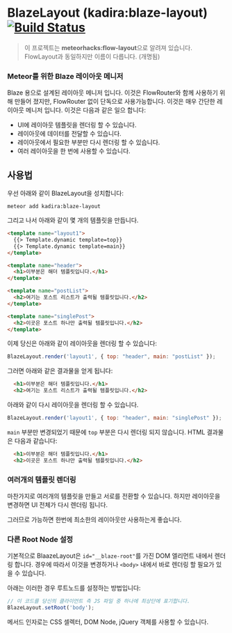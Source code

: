 # BlazeLayout (kadira:blaze-layout) [![Build Status](https://travis-ci.org/kadirahq/blaze-layout.svg?branch=master)](https://travis-ci.org/kadirahq/blaze-layout)

> 이 프로젝트는 **meteorhacks:flow-layout**으로 알려져 있습니다.
FlowLayout과 동일하지만 이름이 다릅니다. (개명됨)

### Meteor를 위한 Blaze 레이아웃 메니저

Blaze 용으로 설계된 레이아웃 메니저 입니다.
이것은 FlowRouter와 함께 사용하기 위해 만들어 졌지만, FlowRouter 없이 단독으로 사용가능합니다.
이것은 매우 간단한 레이아웃 메니저 입니다.
이것은 다음과 같은 일으 합니다:

* UI에 레이아웃 템플릿을 렌더링 할 수 있습니다.
* 레이아웃에 데이터를 전달할 수 있습니다.
* 레이아웃에서 필요한 부분만 다시 렌더링 할 수 있습니다.
* 여러 레이아웃을 한 번에 사용할 수 있습니다.

## 사용법

우선 아래와 같이 BlazeLayout을 성치합니다:

~~~
meteor add kadira:blaze-layout
~~~

그리고 나서 아래와 같이 몇 개의 템플릿을 만듭니다.

~~~html
<template name="layout1">
  {{> Template.dynamic template=top}}
  {{> Template.dynamic template=main}}
</template>

<template name="header">
  <h1>이부분은 해더 템플릿입니다.</h1>
</template>

<template name="postList">
  <h2>여기는 포스트 리스트가 출력될 템플릿입니다.</h2>
</template>

<template name="singlePost">
  <h2>이곳은 포스트 하나만 출력될 템플릿입니다.</h2>
</template>
~~~

이제 당신은 아래와 같이 레이아웃을 렌더링 할 수 있습니다:

~~~js
BlazeLayout.render('layout1', { top: "header", main: "postList" });
~~~

그러면 아래와 같은 결과물을 얻게 됩니다:

~~~html
  <h1>이부분은 해더 템플릿입니다.</h1>
  <h2>여기는 포스트 리스트가 출력될 템플릿입니다.</h2>
~~~

아래와 같이 다시 레이아웃을 렌더링 할 수 있습니다.

~~~js
BlazeLayout.render('layout1', { top: "header", main: "singlePost" });
~~~

`main` 부분만 변경되었기 때문에 `top` 부분은 다시 렌더링 되지 않습니다.
HTML 결과물은 다음과 같습니다:

~~~html
  <h1>이부분은 해더 템플릿입니다.</h1>
  <h2>이곳은 포스트 하나만 출력될 템플릿입니다.</h2>
~~~

### 여러개의 템플릿 렌더링

마찬가지로 여러개의 템플릿을 만들고 서로를 전환할 수 있습니다.
하지만 레이아웃을 변경하면 UI 전체가 다시 렌더링 됩니다.

그러므로 가능하면 한번에 최소한의 레이아웃만 사용하는게 좋습니다.

### 다른 Root Node 설정

기본적으로 BlaazeLayout은 `id="__blaze-root"`를 가진 DOM 엘리먼트 내에서 렌더링 합니다.
경우에 따라서 이것을 변경하거나 `<body>` 내에서 바로 렌더링 할 필요가 있을 수 있습니다.

아래는 이러한 경우 루트노드를 설정하는 방법입니다:

~~~js
// 이 코드를 당신의 클라이언트 측 JS 파일 중 하나에 최상단에 표기합니다.
BlazeLayout.setRoot('body');
~~~

메서드 인자로는 CSS 셀렉터, DOM Node, jQuery 객체를 사용할 수 있습니다.